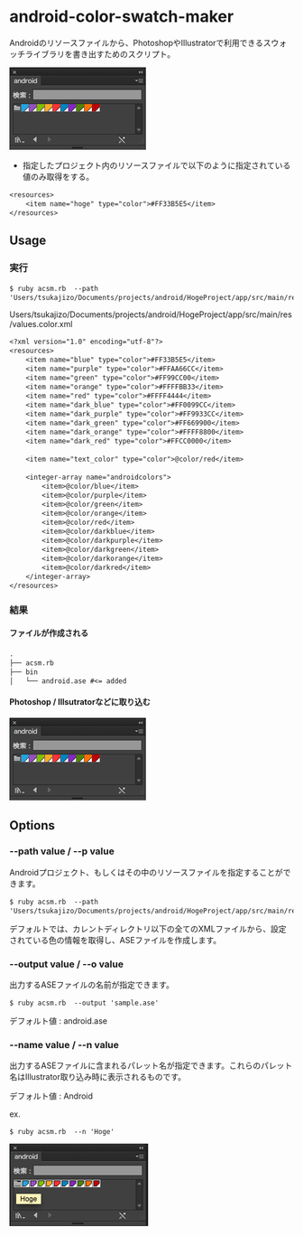 # android-color-swatch-maker

Androidのリソースファイルから、PhotoshopやIllustratorで利用できるスウォッチライブラリを書き出すためのスクリプト。

![swatch.png](docs/images/swatch.png)

* 指定したプロジェクト内のリソースファイルで以下のように指定されている値のみ取得をする。

```
<resources>
    <item name="hoge" type="color">#FF33B5E5</item>
</resources>
```




## Usage

### 実行

```
$ ruby acsm.rb  --path 'Users/tsukajizo/Documents/projects/android/HogeProject/app/src/main/res/'
```

Users/tsukajizo/Documents/projects/android/HogeProject/app/src/main/res/values.color.xml
```
<?xml version="1.0" encoding="utf-8"?>
<resources>
    <item name="blue" type="color">#FF33B5E5</item>
    <item name="purple" type="color">#FFAA66CC</item>
    <item name="green" type="color">#FF99CC00</item>
    <item name="orange" type="color">#FFFFBB33</item>
    <item name="red" type="color">#FFFF4444</item>
    <item name="dark_blue" type="color">#FF0099CC</item>
    <item name="dark_purple" type="color">#FF9933CC</item>
    <item name="dark_green" type="color">#FF669900</item>
    <item name="dark_orange" type="color">#FFFF8800</item>
    <item name="dark_red" type="color">#FFCC0000</item>

    <item name="text_color" type="color">@color/red</item>

    <integer-array name="androidcolors">
        <item>@color/blue</item>
        <item>@color/purple</item>
        <item>@color/green</item>
        <item>@color/orange</item>
        <item>@color/red</item>
        <item>@color/darkblue</item>
        <item>@color/darkpurple</item>
        <item>@color/darkgreen</item>
        <item>@color/darkorange</item>
        <item>@color/darkred</item>
    </integer-array>
</resources>
```

### 結果
#### ファイルが作成される

```
.
├── acsm.rb
├── bin
│   └── android.ase #<= added

```

#### Photoshop / Illsutratorなどに取り込む

![swatch.png](docs/images/swatch.png)


## Options

### --path value / --p value
Androidプロジェクト、もしくはその中のリソースファイルを指定することができます。

```
$ ruby acsm.rb  --path 'Users/tsukajizo/Documents/projects/android/HogeProject/app/src/main/res/'
```

デフォルトでは、カレントディレクトリ以下の全てのXMLファイルから、設定されている色の情報を取得し、ASEファイルを作成します。


### --output value / --o value

出力するASEファイルの名前が指定できます。

```
$ ruby acsm.rb  --output 'sample.ase'
```

デフォルト値 : android.ase

### --name value / --n value

出力するASEファイルに含まれるパレット名が指定できます。これらのパレット名はIllustrator取り込み時に表示されるものです。

デフォルト値 : Android

ex.

```
$ ruby acsm.rb  --n 'Hoge'
```

![palette.png](docs/images/palette.png)

